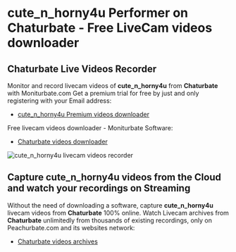 # cute_n_horny4u Performer on Chaturbate - Free LiveCam videos downloader

## Chaturbate Live Videos Recorder

Monitor and record livecam videos of **cute_n_horny4u** from **Chaturbate** with Moniturbate.com
Get a premium trial for free by just and only registering with your Email address:
* [cute_n_horny4u Premium videos downloader](https://moniturbate.com/request-demo-licence-key.html)

Free livecam videos downloader - Moniturbate Software:
* [Chaturbate videos downloader](https://moniturbate.com/moniturbate-download-software.html)

![cute_n_horny4u livecam videos recorder](https://peachurnet.com/templates/moniturbate-software.png)


## Capture cute_n_horny4u videos from the Cloud and watch your recordings on Streaming

Without the need of downloading a software, capture **cute_n_horny4u** livecam videos from **Chaturbate** 100% online.
Watch Livecam archives from **Chaturbate** unlimitedly from thousands of existing recordings, only on Peachurbate.com and its websites network:
* [Chaturbate videos archives](https://peachurnet.com/)